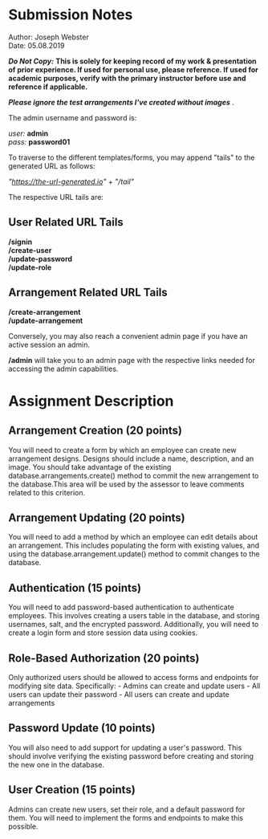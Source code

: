 # Submission Notes
Author: Joseph Webster  
Date: 05.08.2019   

***Do Not Copy:*** **This is solely for keeping record of my work & presentation of prior experience. If used for personal use, please reference. If used for academic purposes, verify with the primary instructor before use and reference if applicable.**  

***Please ignore the test arrangements I've created without images*** .  

The admin username and password is:  

*user:* **admin**  
*pass:* **password01**

To traverse to the different templates/forms, you may append "tails" to the 
generated URL as follows:

*"https://the-url-generated.io"* + *"/tail"*

The respective URL tails are:

## User Related URL Tails
**/signin**  
**/create-user**  
**/update-password**  
**/update-role**  

## Arrangement Related URL Tails
**/create-arrangement**   
**/update-arrangement**  

Conversely, you may also reach a convenient admin page if you have an active session an admin.

**/admin** will take you to an admin page with the respective links needed for accessing the admin capabilities. 

# Assignment Description  
## Arrangement Creation (20 points)
You will need to create a form by which an employee can create new arrangement designs. Designs should include a name, description, and an image. You should take advantage of the existing database.arrangements.create() method to commit the new arrangement to the database.This area will be used by the assessor to leave comments related to this criterion.

## Arrangement Updating (20 points)
You will need to add a method by which an employee can edit details about an arrangement. This includes populating the form with existing values, and using the database.arrangement.update() method to commit changes to the database.

## Authentication (15 points)
You will need to add password-based authentication to authenticate employees. This involves creating a users table in the database, and storing usernames, salt, and the encrypted password. Additionally, you will need to create a login form and store session data using cookies.

## Role-Based Authorization (20 points)
Only authorized users should be allowed to access forms and endpoints for modifying site data. Specifically: - Admins can create and update users - All users can update their password - All users can create and update arrangements

## Password Update (10 points)
You will also need to add support for updating a user's password. This should involve verifying the existing password before creating and storing the new one in the database.

## User Creation (15 points)
Admins can create new users, set their role, and a default password for them. You will need to implement the forms and endpoints to make this possible.
